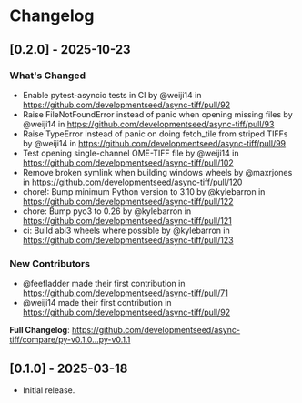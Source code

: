 # Changelog

## [0.2.0] - 2025-10-23

### What's Changed

- Enable pytest-asyncio tests in CI by @weiji14 in https://github.com/developmentseed/async-tiff/pull/92
- Raise FileNotFoundError instead of panic when opening missing files by @weiji14 in https://github.com/developmentseed/async-tiff/pull/93
- Raise TypeError instead of panic on doing fetch_tile from striped TIFFs by @weiji14 in https://github.com/developmentseed/async-tiff/pull/99
- Test opening single-channel OME-TIFF file by @weiji14 in https://github.com/developmentseed/async-tiff/pull/102
- Remove broken symlink when building windows wheels by @maxrjones in https://github.com/developmentseed/async-tiff/pull/120
- chore!: Bump minimum Python version to 3.10 by @kylebarron in https://github.com/developmentseed/async-tiff/pull/122
- chore: Bump pyo3 to 0.26 by @kylebarron in https://github.com/developmentseed/async-tiff/pull/121
- ci: Build abi3 wheels where possible by @kylebarron in https://github.com/developmentseed/async-tiff/pull/123

### New Contributors

- @feefladder made their first contribution in https://github.com/developmentseed/async-tiff/pull/71
- @weiji14 made their first contribution in https://github.com/developmentseed/async-tiff/pull/92

**Full Changelog**: https://github.com/developmentseed/async-tiff/compare/py-v0.1.0...py-v0.1.1

## [0.1.0] - 2025-03-18

- Initial release.
